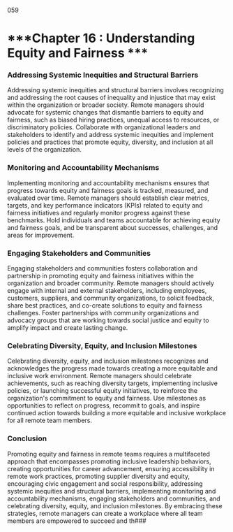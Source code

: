 059

# ***Chapter 16 : Understanding Equity and Fairness ***

### **Addressing Systemic Inequities and Structural Barriers**

Addressing systemic inequities and structural barriers involves recognizing and addressing the root causes of inequality and injustice that may exist within the organization or broader society. Remote managers should advocate for systemic changes that dismantle barriers to equity and fairness, such as biased hiring practices, unequal access to resources, or discriminatory policies. Collaborate with organizational leaders and stakeholders to identify and address systemic inequities and implement policies and practices that promote equity, diversity, and inclusion at all levels of the organization.

### **Monitoring and Accountability Mechanisms**

Implementing monitoring and accountability mechanisms ensures that progress towards equity and fairness goals is tracked, measured, and evaluated over time. Remote managers should establish clear metrics, targets, and key performance indicators (KPIs) related to equity and fairness initiatives and regularly monitor progress against these benchmarks. Hold individuals and teams accountable for achieving equity and fairness goals, and be transparent about successes, challenges, and areas for improvement.

### **Engaging Stakeholders and Communities**

Engaging stakeholders and communities fosters collaboration and partnership in promoting equity and fairness initiatives within the organization and broader community. Remote managers should actively engage with internal and external stakeholders, including employees, customers, suppliers, and community organizations, to solicit feedback, share best practices, and co-create solutions to equity and fairness challenges. Foster partnerships with community organizations and advocacy groups that are working towards social justice and equity to amplify impact and create lasting change.

### **Celebrating Diversity, Equity, and Inclusion Milestones**

Celebrating diversity, equity, and inclusion milestones recognizes and acknowledges the progress made towards creating a more equitable and inclusive work environment. Remote managers should celebrate achievements, such as reaching diversity targets, implementing inclusive policies, or launching successful equity initiatives, to reinforce the organization's commitment to equity and fairness. Use milestones as opportunities to reflect on progress, recommit to goals, and inspire continued action towards building a more equitable and inclusive workplace for all remote team members.

### **Conclusion**

Promoting equity and fairness in remote teams requires a multifaceted approach that encompasses promoting inclusive leadership behaviors, creating opportunities for career advancement, ensuring accessibility in remote work practices, promoting supplier diversity and equity, encouraging civic engagement and social responsibility, addressing systemic inequities and structural barriers, implementing monitoring and accountability mechanisms, engaging stakeholders and communities, and celebrating diversity, equity, and inclusion milestones. By embracing these strategies, remote managers can create a workplace where all team members are empowered to succeed and th### 